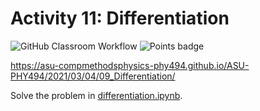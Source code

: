 # Activity 11: Differentiation
![GitHub Classroom Workflow](../../workflows/GitHub%20Classroom%20Workflow/badge.svg?branch=main) ![Points badge](../../blob/badges/.github/badges/points.svg)

https://asu-compmethodsphysics-phy494.github.io/ASU-PHY494/2021/03/04/09_Differentiation/


Solve the problem in [differentiation.ipynb](differentiation.ipynb).

